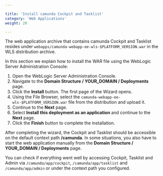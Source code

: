 ```yaml
---

title: 'Install camunda Cockpit and Tasklist'
category: 'Web Applications'
weight: 20

---
```



The web application archive that contains camunda Cockpit and Tasklist resides under `webapps/camunda-webapp-ee-wls-$PLATFORM_VERSION.war` in the WLS distribution archive.

In this section we explain how to install the WAR file using the WebLogic Server Administration Console:

1.  Open the WebLogic Server Administration Console.
2.  Navigate to the **Domain Structure / YOUR_DOMAIN / Deployments** page.
3.  Click the **Install** button. The first page of the Wizard opens.
4.  Using the File Browser, select the `camunda-webapp-ee-wls-$PLATFORM_VERSION.war` file from the distribution and upload it.
5.  Continue to the **Next** page.
6.  Select **Install this deployment as an application** and continue to the **Next** page.
7.  Click the **Finish** button to complete the installation.

After completing the wizard, the Cockpit and Tasklist should be accessible on the default context path **/camunda**.
In some situations, you also have to start the web application manually from the **Domain Structure / YOUR_DOMAIN / Deployments** page.

You can check if everything went well by accessing Cockpit, Tasklist and Admin via `/camunda/app/cockpit`, `/camunda/app/tasklist` and `/camunda/app/admin` or under the context path you configured.
